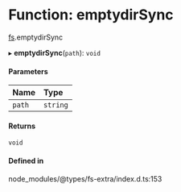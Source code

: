 # Function: emptydirSync

[fs](../modules/fs.md).emptydirSync

▸ **emptydirSync**(`path`): `void`

#### Parameters

| Name | Type |
| :------ | :------ |
| `path` | `string` |

#### Returns

`void`

#### Defined in

node_modules/@types/fs-extra/index.d.ts:153
